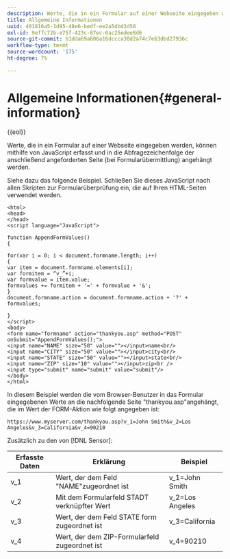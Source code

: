 ```yaml
---
description: Werte, die in ein Formular auf einer Webseite eingegeben werden, können mithilfe von JavaScript erfasst und in die Abfragezeichenfolge der anschließend angeforderten Seite (bei Formularübermittlung) angehängt werden.
title: Allgemeine Informationen
uuid: 401816a5-1d95-48e6-bedf-ee2a5dbd2d50
exl-id: 9effc72b-e75f-423c-87ec-6ac25edee8d6
source-git-commit: b1dda69a606a16dccca30d2a74c7e63dbd27936c
workflow-type: tm+mt
source-wordcount: '175'
ht-degree: 7%

---
```


# Allgemeine Informationen{#general-information}

{{eol}}

Werte, die in ein Formular auf einer Webseite eingegeben werden, können mithilfe von JavaScript erfasst und in die Abfragezeichenfolge der anschließend angeforderten Seite (bei Formularübermittlung) angehängt werden.

Siehe dazu das folgende Beispiel. Schließen Sie dieses JavaScript nach allen Skripten zur Formularüberprüfung ein, die auf Ihren HTML-Seiten verwendet werden.

```
<html>
<head>
</head>
<script language="JavaScript">

function AppendFormValues()
{

for(var i = 0; i < document.formname.length; i++)
{
var item = document.formname.elements[i];
var formitem = “v_”+i;
var formvalue = item.value;
formvalues += formitem + '=' + formvalue + '&';
}
document.formname.action = document.formname.action + '?' + formvalues;

}
</script>
<body>
<form name="formname" action="thankyou.asp" method="POST" onSubmit="AppendFormValues();">
<input name="NAME" size="50" value=""></input>name<br/>
<input name="CITY" size="50" value=""></input>city<br/>
<input name="STATE" size="50" value=""></input>state<br/>
<input name="ZIP" size="10" value=""></input>zip<br />
<input type="submit" name="submit" value="submit"/>
</body>
</html>
```

In diesem Beispiel werden die vom Browser-Benutzer in das Formular eingegebenen Werte an die nachfolgende Seite &quot;thankyou.asp&quot;angehängt, die im Wert der FORM-Aktion wie folgt angegeben ist:

```
https://www.myserver.com/thankyou.asp?v_1=John Smith&v_2=Los Angeles&v_3=California&v_4=90210
```

Zusätzlich zu den von [!DNL Sensor]:

| Erfasste Daten | Erklärung | Beispiel |
|---|---|---|
| v_1 | Wert, der dem Feld &quot;NAME&quot;zugeordnet ist | v_1=John Smith |
| v_2 | Mit dem Formularfeld STADT verknüpfter Wert | v_2=Los Angeles |
| v_3 | Wert, der dem Feld STATE form zugeordnet ist | v_3=California |
| v_4 | Wert, der dem ZIP-Formularfeld zugeordnet ist | v_4=90210 |
